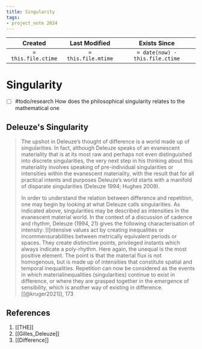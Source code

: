 ```yaml
---
title: Singularity
tags:
- project_note 2024
---
```

|     Created      |  Last Modified   |       Exists Since        |
|:----------------:|:----------------:|:----------------:|
| `= this.file.ctime` | `= this.file.mtime` | `= date(now) - this.file.ctime`|

# Singularity
- [ ] #todo/research How does the philosophical singularity relates to the mathematical one

## Deleuze's Singularity

> The upshot in Deleuze’s thought of difference is a world made up of singularities. In fact, although Deleuze speaks of an evanescent materiality that is at its most raw and perhaps not even distinguished into discrete singularities, the very next step in his thinking about this materiality involves speaking of pre-individual singularities or intensities within the evanescent materiality, with the result that for all practical intents and purposes Deleuze’s world starts with a manifold of disparate singularities (Deleuze 1994; Hughes 2009).
> 
> In order to understand the relation between difference and repetition, one may begin by looking at what Deleuze calls singularities. As indicated above, singularities may be described as intensities in the evanescent material world. In the context of a discussion of cadence and rhythm, Deleuze (1994, 21) gives the following characterisation of intensity:  [I]ntensive values act by creating inequalities or incommensurabilities between metrically equivalent periods or spaces. They create distinctive points, privileged instants which always indicate a poly-rhythm. Here again, the unequal is the most positive element.  The point is that the material flux is not homogenous, but is made up of intensities that constitute spatial and temporal inequalities. Repetition can now be considered as the events in which materialinequalities (singularities) continue to exist in difference, or where they are grasped together in the emergence of sensibility, which is another way of existing in difference. [[@kruger2021]], 173

## References
1. [[THE]]
2. [[Gilles_Deleuze]]
3. [[Difference]]
